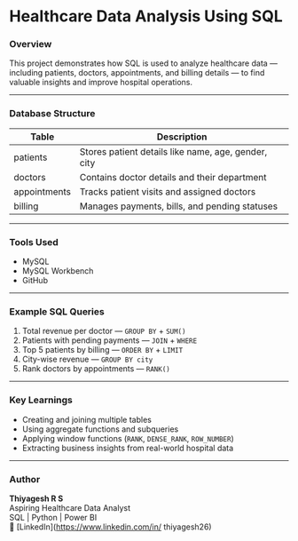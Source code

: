 # Healthcare Data Analysis Using SQL

### Overview
This project demonstrates how SQL is used to analyze healthcare data — including patients, doctors, appointments, and billing details — to find valuable insights and improve hospital operations.

---

### Database Structure
| Table | Description |
|--------|--------------|
| patients | Stores patient details like name, age, gender, city |
| doctors | Contains doctor details and their department |
| appointments | Tracks patient visits and assigned doctors |
| billing | Manages payments, bills, and pending statuses |

---

### Tools Used
- MySQL  
- MySQL Workbench  
- GitHub  

---

### Example SQL Queries
1. Total revenue per doctor — `GROUP BY` + `SUM()`  
2. Patients with pending payments — `JOIN` + `WHERE`  
3. Top 5 patients by billing — `ORDER BY` + `LIMIT`  
4. City-wise revenue — `GROUP BY city`  
5. Rank doctors by appointments — `RANK()`  

---

### Key Learnings
- Creating and joining multiple tables  
- Using aggregate functions and subqueries  
- Applying window functions (`RANK`, `DENSE_RANK`, `ROW_NUMBER`)  
- Extracting business insights from real-world hospital data  

---

### Author
**Thiyagesh R S**  
Aspiring Healthcare Data Analyst  
 SQL | Python | Power BI  
🔗 [LinkedIn](https://www.linkedin.com/in/
thiyagesh26)

  


